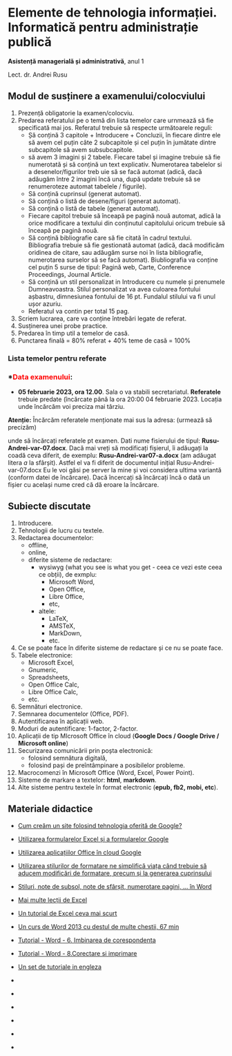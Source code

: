 # Elemente de tehnologia informației. Informatică pentru administrație publică

**Asistență managerială și administrativă**, anul 1

Lect. dr. Andrei Rusu

## Modul de susținere a examenului/colocviului

1. Prezență obligatorie la examen/colocviu. 
2. Predarea referatului pe o temă din lista temelor care urnmează să fie specificată mai jos. Referatul trebuie să respecte următoarele reguli:
   - Șă conțină 3 capitole + Introducere + Concluzii, în fiecare dintre ele să avem cel puțin câte 2 subcapitole și cel puțin în jumătate dintre subcapitole să avem subsubcapitole. 
   - să avem 3 imagini și 2 tabele. Fiecare tabel și imagine trebuie să fie numerotată și să conțină un text explicativ. Numerotarea tabelelor si a desenelor/figurilor treb uie să se facă automat (adică, dacă adăugăm între 2 imagini încă una, după update trebuie să se renumeroteze automat tabelele / figurile). 
   - Să conțină cuprinsul (generat automat). 
   - Să conțină o listă de desene/figuri (generat automat). 
   - Să conțină o listă de tabele (generat automat).
   - Fiecare capitol trebuie să înceapă pe pagină nouă automat, adică la orice modificare a textului din conținutul capitolului oricum trebuie să înceapă pe pagină nouă. 
   - Să conțină bibliografie care să fie citată în cadrul textului. Bibliografia trebuie să fie gestionată automat (adică, dacă modificăm oridinea de citare, sau adăugăm surse noi în lista bibliografie, numerotarea surselor să se facă automat). Biubliografia va conține cel puțin 5 surse de tipul: Pagină web, Carte, Conference Proceedings, Journal Article. 
   - Să conțină un stil personalizat in Introducere cu numele și prenumele Dumneavoastra. Stilul personalizat va avea culoarea fontului așbastru, dimnesiunea fontului de 16 pt. Fundalul stilului va fi unul ușor azuriu.
   - Referatul va contin per total 15 pag. 
3. Scriem lucrarea, care va conține întrebări legate de referat. 
4. Susținerea unei probe practice. 
5. Predarea în timp util a temelor de casă. 
6. Punctarea finală = 80% referat + 40% teme de casă = 100% 

### Lista temelor pentru referate


<!-- /Lista_temelor.html 
- [Lista temelor pentru referate](./Lista-teme-ama1-2020-a.htm) -  

- Alocarea temelor către studenți - urmează să apară - [Alocarea temelor către studenți](ama1_teme.html).  (./ap1_teme.html).-->


### *<span style="color:red;" >Data examenului</span>: 

* **05 februarie 2023, ora 12.00**. Sala o va stabili secretariatul. __Referatele__ trebuie predate (încărcate până la ora 20:00 04 februarie 2023. Locația unde încărcăm voi preciza mai târziu.

**Atenție:** Încărcăm referatele menționate mai sus la adresa: (urmează să precizăm)

<!--
http://s.go.ro/szis19ws | parola: 352004 
-->

unde să încărcați referatele pt examen. Dati nume fisierului de tipul: **Rusu-Andrei-var-07.docx**. Dacă mai  vreți să modificați fișierul, îi adăugați la coadă ceva diferit, de exemplu: **Rusu-Andrei-var07-a.docx**
(am adăugat litera *a* la sfârșit). Astfel el va fi diferit de documentul inițial Rusu-Andrei-var-07.docx
​Eu le voi găsi pe server la mine și voi considera ultima variantă (conform datei de încărcare). Dacă încercați să încărcați încă o dată un fișier cu același nume cred că dă eroare la încărcare. 
  
 

## Subiecte discutate

1. Introducere. 
2. Tehnologii de lucru cu textele. 
3. Redactarea documentelor:
   - offline, 
   - online,
   - diferite sisteme de redactare: 
     * wysiwyg (what you see is what you get - ceea ce vezi este ceea ce obții), de exmplu:
       - Microsoft Word, 
       - Open Office,
       - Libre Office, 
       - etc,
     * altele: 
       - LaTeX, 
       - AMSTeX, 
       - MarkDown,
       - etc. 
4. Ce se poate face în diferite sisteme de redactare și ce nu se poate face. 
5. Tabele electronice: 
   - Microsoft Excel, 
   - Gnumeric, 
   - Spreadsheets, 
   - Open Office Calc, 
   - Libre Office Calc, 
   - etc. 
6. Semnături electronice. 
7. Semnarea documentelor (Office, PDF). 
8. Autentificarea în aplicații web.
9. Moduri de autentificare: 1-factor, 2-factor.
10. Aplicații de tip MIcrosoft Office în cloud (**Google Docs / Google Drive / Microsoft online**)
11. Securizarea comunicării prin poșta electronică: 
    - folosind semnătura digitală, 
    - folosind pași de preîntâmpinare a posibilelor probleme. 
12. Macrocomenzi în Microsoft Office (Word, Excel, Power Point).
13. Sisteme de markare a textelor: **html**, **markdown**.
14. Alte sisteme pentru textele în format electronic (**epub, fb2, mobi, etc**). 
 
## Materiale didactice

- [Cum creăm un site folosind tehnologia oferită de Google?](https://yadi.sk/i/RTkDJWHFuWeo5g)
- [Utilizarea formularelor Excel și a formularelor Google](https://yadi.sk/i/Byu0B5lWc6DUIQ)
- [Utilizarea aplicațiilor Office în cloud Google](https://yadi.sk/i/qTUpG0o9LtETmQ)
- [Utilizarea stilurilor de formatare ne simplifică viața când trebuie să aducem modificări de formatare, precum și la generarea cuprinsului](https://www.youtube.com/watch?v=rJuCXIp_aAg)
- [Stiluri, note de subsol, note de sfârșit, numerotare pagini, ... în Word](https://www.youtube.com/watch?v=Q-fAI0JH_vI)
- [Mai multe lecții de Excel](https://www.youtube.com/watch?v=P9aA4Wu8UXA&list=PL2ViIbunIh8SGKj6BqWpny8bPjNEF7w2o)
- [Un tutorial de Excel ceva mai scurt](https://www.youtube.com/watch?v=mOTEssNYrD0)
- [Un curs de Word 2013 cu destul de multe chestii, 67 min](https://www.youtube.com/watch?v=zasYnHPvR60)

- [Tutorial - Word - 6. Imbinarea de corespondenta](https://www.youtube.com/watch?v=hjbGW2kvD30)
- [Tutorial - Word - 8.Corectare si imprimare](https://www.youtube.com/watch?v=XiBDx2VktqY)
- [Un set de tutoriale in engleza](https://www.youtube.com/watch?v=ME_F9yypzsw&list=PLWPirh4EWFpHyWP7u5HOrr4s2-bycPpO6)
- []()
- []()
- []()
- []()
- []()
- []()

